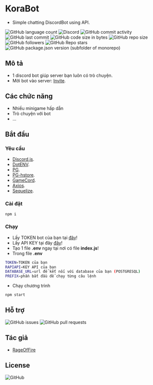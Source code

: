 # KoraBot

* Simple chatting DiscordBot using API.

![GitHub language count](https://img.shields.io/github/languages/count/RageOfFire/KoraBot)
![Discord](https://img.shields.io/discord/752171524919918672)
![GitHub commit activity](https://img.shields.io/github/commit-activity/m/RageOfFire/KoraBot)
![GitHub last commit](https://img.shields.io/github/last-commit/RageOfFire/KoraBot)
![GitHub code size in bytes](https://img.shields.io/github/languages/code-size/RageOfFire/KoraBot)
![GitHub repo size](https://img.shields.io/github/repo-size/RageOfFire/KoraBot)
![GitHub followers](https://img.shields.io/github/followers/RageOfFire)
![GitHub Repo stars](https://img.shields.io/github/stars/RageOfFire/KoraBot)
![GitHub package.json version (subfolder of monorepo)](https://img.shields.io/github/package-json/v/RageOfFire/KoraBot)

## Mô tả

* 1 discord bot giúp server bạn luôn có trò chuyện.
* Mời bot vào server: [Invite](https://discord.com/api/oauth2/authorize?client_id=951682890297659412&permissions=277025508416&scope=applications.commands%20bot).

## Các chức năng

* Nhiều minigame hấp dẫn
* Trò chuyện với bot
* ...

## Bắt đầu

### Yêu cầu

* [Discord.js](https://discord.js.org/#/).
* [DotENV](https://www.npmjs.com/package/dotenv).
* [PG](https://www.npmjs.com/package/pg).
* [PG-hstore](https://www.npmjs.com/package/pg-hstore).
* [GameCord](https://discord-gamecord.js.org/).
* [Axios](https://www.npmjs.com/package/axios).
* [Sequelize](https://www.npmjs.com/package/sequelize).

### Cài đặt

```sh
npm i
```

### Chạy

* Lấy TOKEN bot của bạn tại [đây](https://discord.com/developers/applications)!
* Lấy API KEY tại đây [đây](https://rapidapi.com/waifuai/api/waifu/)!
* Tạo 1 file **.env** ngay tại nơi có file **index.js**!
* Trong file **.env**

```sh
TOKEN=TOKEN của bạn
RAPIAPI=KEY API của bạn
DATABASE_URL=url để kết nối với database của bạn (POSTGRESQL)
PREFIX=phần bắt đầu để chạy từng câu lệnh
```

* Chạy chương trình

```sh
npm start
```

## Hỗ trợ

![GitHub issues](https://img.shields.io/github/issues/RageOfFire/KoraBot)
![GitHub pull requests](https://img.shields.io/github/issues-pr/RageOfFire/KoraBot)

## Tác giả

* [RageOfFire](https://github.com/RageOfFire)

## License

![GitHub](https://img.shields.io/github/license/RageOfFire/KoraBot)
